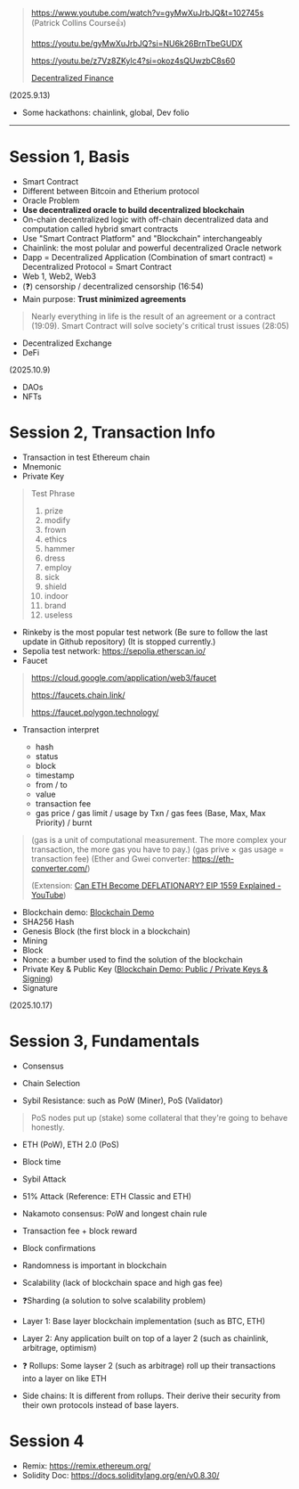 > https://www.youtube.com/watch?v=gyMwXuJrbJQ&t=102745s (Patrick Collins Course👍)
> 
> https://youtu.be/gyMwXuJrbJQ?si=NU6k26BrnTbeGUDX
> 
> https://youtu.be/z7Vz8ZKylc4?si=okoz4sQUwzbC8s60
> 
> [Decentralized Finance](https://rdi.berkeley.edu/berkeley-defi/f24)

(2025.9.13)

- Some hackathons: chainlink, global, Dev folio

---

# Session 1, Basis

- Smart Contract
- Different between Bitcoin and Etherium protocol
- Oracle Problem
- **Use decentralized oracle to build decentralized blockchain**
- On-chain decentralized logic with off-chain decentralized data and computation called hybrid smart contracts
- Use "Smart Contract Platform" and "Blockchain" interchangeably
- Chainlink: the most polular and powerful decentralized Oracle network
- Dapp = Decentralized Application (Combination of smart contract) = Decentralized Protocol = Smart Contract
- Web 1, Web2, Web3
- (❓) censorship / decentralized censorship (16:54)
- Main purpose: **Trust minimized agreements**

> Nearly everything in life is the result of an agreement or a contract (19:09). Smart Contract will solve society's critical trust issues (28:05)

- Decentralized Exchange
- DeFi

(2025.10.9)

- DAOs
- NFTs

# Session 2, Transaction Info

- Transaction in test Ethereum chain
- Mnemonic
- Private Key

> Test Phrase
> 
> 1. prize
> 2. modify
> 3. frown
> 4. ethics
> 5. hammer
> 6. dress
> 7. employ
> 8. sick
> 9. shield
> 10. indoor
> 11. brand
> 12. useless

- Rinkeby is the most popular test network (Be sure to follow the last update in Github repository) (It is stopped currently.)
- Sepolia test network: https://sepolia.etherscan.io/
- Faucet

> https://cloud.google.com/application/web3/faucet
> 
> https://faucets.chain.link/
> 
> https://faucet.polygon.technology/

- Transaction interpret
  
  - hash
  - status
  - block
  - timestamp
  - from / to
  - value
  - transaction fee
  - gas price / gas limit / usage by Txn / gas fees (Base, Max, Max Priority) / burnt

> (gas is a unit of computational measurement. The more complex your transaction, the more gas you have to pay.) (gas prive × gas usage = transaction fee) (Ether and Gwei converter: https://eth-converter.com/)
> 
> (Extension: [Can ETH Become DEFLATIONARY? EIP 1559 Explained - YouTube](https://www.youtube.com/watch?v=MGemhK9t44Q&t=1s))

- Blockchain demo: [Blockchain Demo](https://andersbrownworth.com/blockchain/)
- SHA256 Hash
- Genesis Block (the first block in a blockchain)
- Mining
- Block
- Nonce: a bumber used to find the solution of the blockchain
- Private Key & Public Key ([Blockchain Demo: Public / Private Keys &amp; Signing](https://andersbrownworth.com/blockchain/public-private-keys/))
- Signature

(2025.10.17)

# Session 3, Fundamentals

- Consensus

- Chain Selection

- Sybil Resistance: such as PoW (Miner), PoS (Validator)

> PoS nodes put up (stake) some collateral that they're going to behave honestly.

- ETH (PoW), ETH 2.0 (PoS)

- Block time

- Sybil Attack

- 51% Attack (Reference: ETH Classic and ETH)

- Nakamoto consensus: PoW and longest chain rule

- Transaction fee + block reward

- Block confirmations

- Randomness is important in blockchain

- Scalability (lack of blockchain space and high gas fee)

- ❓Sharding (a solution to solve scalability problem)

- Layer 1: Base layer blockchain implementation (such as BTC, ETH)

- Layer 2: Any application built on top of a layer 2 (such as chainlink, arbitrage, optimism)

- ❓ Rollups: Some layser 2 (such as arbitrage) roll up their transactions into a layer on like ETH

- Side chains: It is different from rollups. Their derive their security from their own protocols instead of base layers.

# Session 4

- Remix: https://remix.ethereum.org/
- Solidity Doc: https://docs.soliditylang.org/en/v0.8.30/